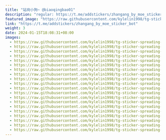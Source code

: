 ```yaml
---
title: "站岗小狗~ @biaoqingbao01"
description: "regular: https://t.me/addstickers/zhangang_by_moe_sticker_bot"
featured_image: "https://raw.githubusercontent.com/kylelin1998/tg-sticker-spreading-worldwide-images/main/img/38c4d495-2637-4633-bd71-aa7520dc62b9.jpg"
link: "https://t.me/addstickers/zhangang_by_moe_sticker_bot"
weight: 3
date: 2024-01-15T18:08:31+08:00
images:
  - https://raw.githubusercontent.com/kylelin1998/tg-sticker-spreading-worldwide-images/main/img/38c4d495-2637-4633-bd71-aa7520dc62b9.jpg
  - https://raw.githubusercontent.com/kylelin1998/tg-sticker-spreading-worldwide-images/main/img/1b1e88ee-6d11-4f5c-a51c-8457e29c8db5.jpg
  - https://raw.githubusercontent.com/kylelin1998/tg-sticker-spreading-worldwide-images/main/img/358b8455-9954-4d25-8c89-26fdf62d057f.jpg
  - https://raw.githubusercontent.com/kylelin1998/tg-sticker-spreading-worldwide-images/main/img/e4f60d32-3a94-4892-88fc-a3d367c807b6.jpg
  - https://raw.githubusercontent.com/kylelin1998/tg-sticker-spreading-worldwide-images/main/img/53851756-aa89-4e4b-8557-85253fab16db.jpg
  - https://raw.githubusercontent.com/kylelin1998/tg-sticker-spreading-worldwide-images/main/img/8cbac3e3-615d-493d-91ee-91152149a363.jpg
  - https://raw.githubusercontent.com/kylelin1998/tg-sticker-spreading-worldwide-images/main/img/a1e1a53a-93cc-4443-af27-ac49bbde5fa7.jpg
  - https://raw.githubusercontent.com/kylelin1998/tg-sticker-spreading-worldwide-images/main/img/a832f371-1895-46fe-9172-42e9065c5b91.jpg
  - https://raw.githubusercontent.com/kylelin1998/tg-sticker-spreading-worldwide-images/main/img/60be377f-383d-45d1-b384-cc2413a64dbb.jpg
  - https://raw.githubusercontent.com/kylelin1998/tg-sticker-spreading-worldwide-images/main/img/058dd0cb-320c-45b3-b81a-088efe528218.jpg
  - https://raw.githubusercontent.com/kylelin1998/tg-sticker-spreading-worldwide-images/main/img/1b609472-a1a3-4486-94ce-752ef3b6586b.jpg
  - https://raw.githubusercontent.com/kylelin1998/tg-sticker-spreading-worldwide-images/main/img/78444d27-873c-4690-aae1-40a572b55f45.jpg
  - https://raw.githubusercontent.com/kylelin1998/tg-sticker-spreading-worldwide-images/main/img/9362609d-c8be-4d11-9aa3-b05be77e6bc7.jpg
  - https://raw.githubusercontent.com/kylelin1998/tg-sticker-spreading-worldwide-images/main/img/a7338d0f-5075-44ec-acd9-a22e71eaf9df.jpg
  - https://raw.githubusercontent.com/kylelin1998/tg-sticker-spreading-worldwide-images/main/img/ac2bc2df-c3c4-47ce-90ca-08001873db87.jpg
  - https://raw.githubusercontent.com/kylelin1998/tg-sticker-spreading-worldwide-images/main/img/bad56625-ca8c-4a43-b2a2-76030130eccf.jpg
  - https://raw.githubusercontent.com/kylelin1998/tg-sticker-spreading-worldwide-images/main/img/529719a3-aefe-4ee6-b3aa-9bc4abfdfa13.jpg
  - https://raw.githubusercontent.com/kylelin1998/tg-sticker-spreading-worldwide-images/main/img/38aebded-9e64-44bd-812d-c62784d1bb5b.jpg
  - https://raw.githubusercontent.com/kylelin1998/tg-sticker-spreading-worldwide-images/main/img/c88c1073-eca7-4318-9142-1284af8f83b6.jpg
  - https://raw.githubusercontent.com/kylelin1998/tg-sticker-spreading-worldwide-images/main/img/04b96a3f-d1ae-4f4c-b219-ef9cd9234e3a.jpg
---
```

